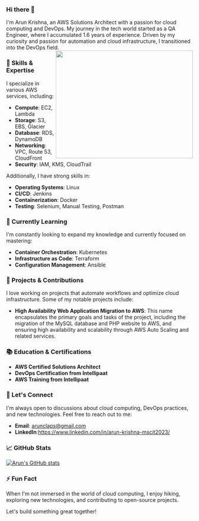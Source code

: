
### Hi there 👋

I'm Arun Krishna, an AWS Solutions Architect with a passion for cloud computing and DevOps. My journey in the tech world started as a QA Engineer, where I accumulated 1.6 years of experience. Driven by my curiosity and passion for automation and cloud infrastructure, I transitioned into the DevOps field. 
<img align="right" width="370" height="290" src="https://cdn.dribbble.com/users/926537/screenshots/4502902/dev-ops-gif-dr.gif">

### 🔧 Skills & Expertise
I specialize in various AWS services, including:

- **Compute**: EC2, Lambda
- **Storage**: S3, EBS, Glacier
- **Database**: RDS, DynamoDB
- **Networking**: VPC, Route 53, CloudFront
- **Security**: IAM, KMS, CloudTrail

Additionally, I have strong skills in:

- **Operating Systems**: Linux
- **CI/CD**: Jenkins
- **Containerization**: Docker
- **Testing**: Selenium, Manual Testing, Postman

### 🌱 Currently Learning
I'm constantly looking to expand my knowledge and currently focused on mastering:

- **Container Orchestration**: Kubernetes
- **Infrastructure as Code**: Terraform
- **Configuration Management**: Ansible

### 🚀 Projects & Contributions
I love working on projects that automate workflows and optimize cloud infrastructure. Some of my notable projects include:

- **High Availability Web Application Migration to AWS**: This name encapsulates the primary goals and tasks of the project, including the migration of the MySQL database and PHP website to AWS, and ensuring high availability and scalability through AWS Auto Scaling and related services.


### 📚 Education & Certifications
- **AWS Certified Solutions Architect**
- **DevOps Certification from Intellipaat**
- **AWS Training from Intellipaat**

### 💬 Let's Connect
I'm always open to discussions about cloud computing, DevOps practices, and new technologies. Feel free to reach out to me:

- **Email**: arunclaps@gmail.com
- **LinkedIn**:https://www.linkedin.com/in/arun-krishna-mscit2023/


### 📈 GitHub Stats
[![Arun's GitHub stats](https://github-readme-stats.vercel.app/api?username=yourusername&show_icons=true&theme=radical)](https://github.com/yourusername)



### ⚡ Fun Fact
When I'm not immersed in the world of cloud computing, I enjoy hiking, exploring new technologies, and contributing to open-source projects.

Let's build something great together!
